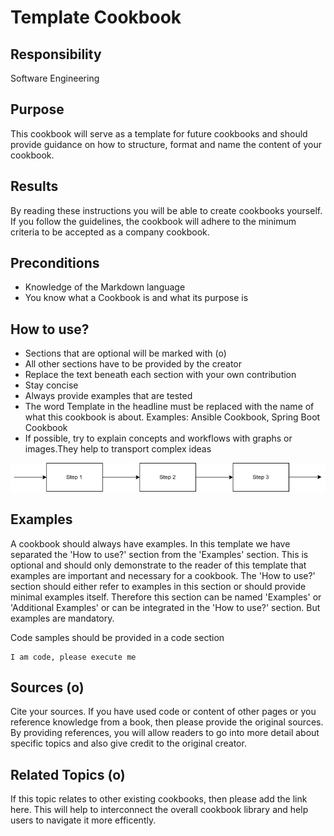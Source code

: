 # Template Cookbook



## Responsibility
Software Engineering

## Purpose
This cookbook will serve as a template for future cookbooks and should provide guidance on how to structure, format and name the content of your cookbook.

## Results
By reading these instructions you will be able to create cookbooks yourself. If you follow the guidelines, the cookbook will adhere to the minimum criteria to be accepted as a company cookbook.

## Preconditions
- Knowledge of the Markdown language
- You know what a Cookbook is and what its purpose is

## How to use?
- Sections that are optional will be marked with (o)
- All other sections have to be provided by the creator
- Replace the text beneath each section with your own contribution
- Stay concise
- Always provide examples that are tested
- The word Template in the headline must be replaced with the name of what this cookbook is about. Examples: Ansible Cookbook, Spring Boot Cookbook
- If possible, try to explain concepts and workflows with graphs or images.They help to transport complex ideas

![Dummy image](./figures/dummy.png)

## Examples
A cookbook should always have examples. In this template we have separated the 'How to use?' section from the 'Examples' section. This is optional and should only demonstrate to the reader of this template that examples are important and necessary for a cookbook. The 'How to use?' section should either refer to examples in this section or should provide minimal examples itself. Therefore this section can be named 'Examples' or 'Additional Examples' or can be integrated in the 'How to use?' section. But examples are mandatory.

Code samples should be provided in a code section

```shell
I am code, please execute me 
```

## Sources (o)
Cite your sources. If you have used code or content of other pages or you reference knowledge from a book, then please provide the original sources. By providing references, you will allow readers to go into more detail about specific topics and also give credit to the original creator. 

## Related Topics (o)
If this topic relates to other existing cookbooks, then please add the link here. This will help to interconnect the overall cookbook library and help users to navigate it more efficently.
